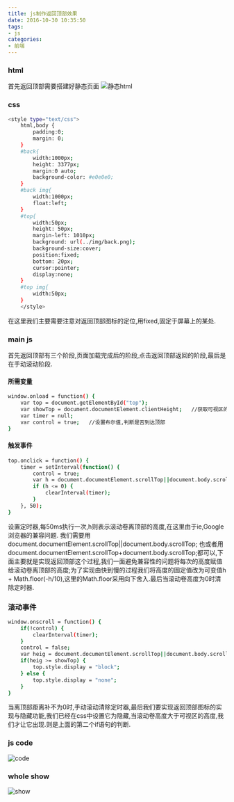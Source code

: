 ```yaml
---
title: js制作返回顶部效果
date: 2016-10-30 10:35:50
tags:
- js
categories:
- 前端
---
```


### html
首先返回顶部需要搭建好静态页面
![静态html](http://oj171eydn.bkt.clouddn.com/show2.png)

### css
```bash
<style type="text/css">  
    html,body {
        padding:0;
        margin: 0;
    }
    #back{   
        width:1000px;
        height: 3377px;
        margin:0 auto;
        background-color: #e0e0e0;
    }
    #back img{
        width:1000px;
        float:left;
    }
    #top{  
        width:50px;
        height: 50px;
        margin-left: 1010px;
        background: url(../img/back.png);
        background-size:cover;
        position:fixed;
        bottom: 20px;
        cursor:pointer;
        display:none;
    }
    #top img{
        width:50px;
    }
    </style>
```

在这里我们主要需要注意对返回顶部图标的定位,用fixed,固定于屏幕上的某处.

### main js
首先返回顶部有三个阶段,页面加载完成后的阶段,点击返回顶部返回的阶段,最后是在手动滚动阶段.

#### 所需变量
```bash
window.onload = function() {
    var top = document.getElementById("top");
    var showTop = document.documentElement.clientHeight;   //获取可视区的高度
    var timer = null;
    var control = true;   //设置布尔值,判断是否到达顶部
}
```

#### 触发事件
```bash
top.onclick = function() {
    timer = setInterval(function() {
        control = true;
        var h = document.documentElement.scrollTop||document.body.scrollTop;   document.documentElement.scrollTop = document.body.scrollTop = h + Math.floor(-h/10);
        if (h <= 0) {      
            clearInterval(timer);    
        }  
    }, 50);
}
```

设置定时器,每50ms执行一次,h则表示滚动卷离顶部的高度,在这里由于ie,Google浏览器的兼容问题.
我们需要用document.documentElement.scrollTop||document.body.scrollTop;
也或者用document.documentElement.scrollTop+document.body.scrollTop;都可以,下面主要就是实现返回顶部这个过程,我们一面避免兼容性的问题将每次的高度赋值给滚动卷离顶部的高度;为了实现由快到慢的过程我们将高度的固定值改为可变值h + Math.floor(-h/10),这里的Math.floor采用向下舍入.最后当滚动卷高度为0时清除定时器.

### 滚动事件
```bash
window.onscroll = function() {
    if(!control) {    
        clearInterval(timer);  
    }  
    control = false;  
    var heig = document.documentElement.scrollTop||document.body.scrollTop;   
    if(heig >= showTop) {    
        top.style.display = "block";  
    } else {    
        top.style.display = "none";  
    }
}
```
当离顶部距离补不为0时,手动滚动清除定时器,最后我们要实现返回顶部图标的实现与隐藏功能,我们已经在css中设置它为隐藏,当滚动卷高度大于可视区的高度,我们才让它出现.则是上面的第二个if语句的判断.

### js code
![code](http://oj171eydn.bkt.clouddn.com/show3.png)

### whole show
![show](http://oj171eydn.bkt.clouddn.com/show4.png)

